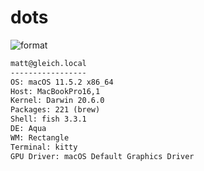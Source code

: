 
# dots

![format](https://github.com/gleich/dots/workflows/format/badge.svg)

```txt
matt@gleich.local 
----------------- 
OS: macOS 11.5.2 x86_64 
Host: MacBookPro16,1 
Kernel: Darwin 20.6.0 
Packages: 221 (brew) 
Shell: fish 3.3.1 
DE: Aqua 
WM: Rectangle 
Terminal: kitty 
GPU Driver: macOS Default Graphics Driver 
```
